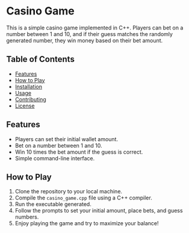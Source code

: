 # Casino Game

This is a simple casino game implemented in C++. Players can bet on a number between 1 and 10, and if their guess matches the randomly generated number, they win money based on their bet amount.

## Table of Contents
- [Features](#features)
- [How to Play](#how-to-play)
- [Installation](#installation)
- [Usage](#usage)
- [Contributing](#contributing)
- [License](#license)

## Features
- Players can set their initial wallet amount.
- Bet on a number between 1 and 10.
- Win 10 times the bet amount if the guess is correct.
- Simple command-line interface.

## How to Play
1. Clone the repository to your local machine.
2. Compile the `casino_game.cpp` file using a C++ compiler.
3. Run the executable generated.
4. Follow the prompts to set your initial amount, place bets, and guess numbers.
5. Enjoy playing the game and try to maximize your balance!



